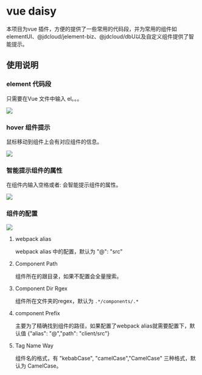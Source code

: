 # vue daisy

本项目为vue 插件，方便的提供了一些常用的代码段，并为常用的组件如elementUI、@jdcloud/jelement-biz、@jdcloud/dbU以及自定义组件提供了智能提示。


## 使用说明



### element 代码段
只需要在Vue 文件中输入 el。。。

![](https://pic.imgdb.cn/item/62c285b15be16ec74a048b1e.gif)

### hover 组件提示
鼠标移动到组件上会有对应组件的信息。

![](https://pic.imgdb.cn/item/62c285c55be16ec74a04a2cc.gif)

### 智能提示组件的属性
在组件内输入空格或者: 会智能提示组件的属性。

![](https://pic.imgdb.cn/item/62c285ad5be16ec74a04860d.gif)


### 组件的配置

![](https://pic.imgdb.cn/item/62c286125be16ec74a050087.png)

1. webpack alias

   webpack alias 中的配置，默认为  "@": "src"
2. Component Path

   组件所在的跟目录，如果不配置会全量搜索。
3. Component Dir Rgex

   组件所在文件夹的regex，默认为 `.*/components/.*`
1. component Prefix

   主要为了精确找到组件的路径，如果配置了webpack alias就需要配置下，默认值  {"alias": "@","path": "client/src"}

1. Tag Name Way

   组件名的格式，有 "kebabCase", "camelCase","CamelCase" 三种格式，默认为 CamelCase。


